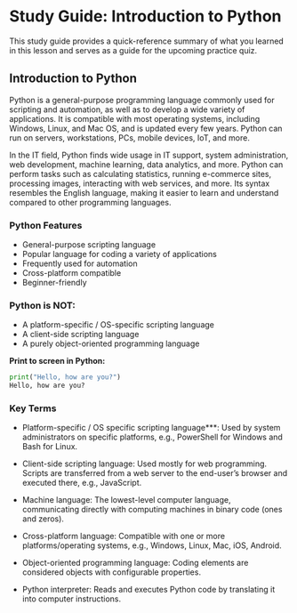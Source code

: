 # Study Guide: Introduction to Python

This study guide provides a quick-reference summary of what you learned in this lesson and serves as a guide for the upcoming practice quiz.

## Introduction to Python

Python is a general-purpose programming language commonly used for scripting and automation, as well as to develop a wide variety of applications. It is compatible with most operating systems, including Windows, Linux, and Mac OS, and is updated every few years. Python can run on servers, workstations, PCs, mobile devices, IoT, and more.

In the IT field, Python finds wide usage in IT support, system administration, web development, machine learning, data analytics, and more. Python can perform tasks such as calculating statistics, running e-commerce sites, processing images, interacting with web services, and more. Its syntax resembles the English language, making it easier to learn and understand compared to other programming languages.

### Python Features

- General-purpose scripting language
- Popular language for coding a variety of applications
- Frequently used for automation
- Cross-platform compatible
- Beginner-friendly

### Python is NOT:

- A platform-specific / OS-specific scripting language
- A client-side scripting language
- A purely object-oriented programming language

**Print to screen in Python:**
```python
print("Hello, how are you?")
Hello, how are you?
```


### Key Terms
- Platform-specific / OS specific scripting language***: Used by system administrators on specific platforms, e.g., PowerShell for Windows and Bash for Linux.

- Client-side scripting language: Used mostly for web programming. Scripts are transferred from a web server to the end-user’s browser and executed there, e.g., JavaScript.

- Machine language: The lowest-level computer language, communicating directly with computing machines in binary code (ones and zeros).

- Cross-platform language: Compatible with one or more platforms/operating systems, e.g., Windows, Linux, Mac, iOS, Android.

- Object-oriented programming language: Coding elements are considered objects with configurable properties.

- Python interpreter: Reads and executes Python code by translating it into computer instructions.
